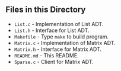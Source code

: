 ## Files in this Directory
* `List.c` - Implementation of List ADT.
* `List.h` - Interface for List ADT.
* `Makefile` - Type `make` to build program.
* `Matrix.c` - Implementation of Matrix ADT.
* `Matrix.h` - Interface for Matrix ADT.
* `README.md` - This README.
* `Sparse.c` - Client for Matrix ADT.